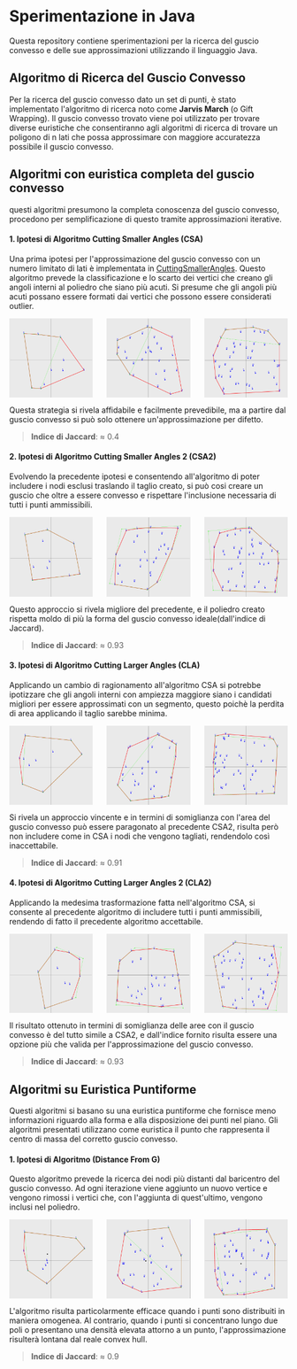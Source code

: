 # Sperimentazione in Java

Questa repository contiene sperimentazioni per la ricerca del guscio convesso e delle sue approssimazioni utilizzando il linguaggio Java.

## Algoritmo di Ricerca del Guscio Convesso

Per la ricerca del guscio convesso dato un set di punti, è stato implementato l'algoritmo di ricerca noto come **Jarvis March** (o Gift Wrapping). Il guscio convesso trovato viene poi utilizzato per trovare diverse euristiche che consentiranno agli algoritmi di ricerca di trovare un poligono di n lati che possa approssimare con maggiore accuratezza possibile il guscio convesso.

## Algoritmi con euristica completa del guscio convesso
questi algoritmi presumono la completa conoscenza del guscio convesso,
procedono per semplificazione di questo tramite approssimazioni iterative.

#### 1. Ipotesi di Algoritmo Cutting Smaller Angles (CSA)

Una prima ipotesi per l'approssimazione del guscio convesso con un numero limitato di lati è implementata in [CuttingSmallerAngles](../../../tesi2/ConvexHull/src/heuristics/CuttingSmallerAngles.java). Questo algoritmo prevede la classificazione e lo scarto dei vertici che creano gli angoli interni al poliedro che siano più acuti. Si presume che gli angoli più acuti possano essere formati dai vertici che possono essere considerati outlier.

<div style="display: flex; justify-content: space-between;">
    <img src="resources/CuttingSmallerAngles/10-5.png" alt="Image 1" width="30%">
    <img src="resources/CuttingSmallerAngles/30-5.png" alt="Image 2" width="30%">
    <img src="resources/CuttingSmallerAngles/50-5.png" alt="Image 3" width="30%">
</div>

Questa strategia si rivela affidabile e facilmente prevedibile, ma a partire dal guscio convesso si può solo ottenere un'approssimazione per difetto.

> **Indice di Jaccard**: ≈ 0.4

#### 2. Ipotesi di Algoritmo Cutting Smaller Angles 2 (CSA2)

Evolvendo la precedente ipotesi e consentendo all'algoritmo di poter includere i nodi esclusi traslando il taglio creato, si può cosi creare un guscio che oltre a essere convesso e rispettare l'inclusione necessaria di tutti i punti ammissibili.

<div style="display: flex; justify-content: space-between;">
    <img src="resources/CuttingSmallerAngles2/10-5.png" alt="Image 1" width="30%">
    <img src="resources/CuttingSmallerAngles2/30-5.png" alt="Image 2" width="30%">
    <img src="resources/CuttingSmallerAngles2/50-5.png" alt="Image 3" width="30%">
</div>

Questo approccio si rivela migliore del precedente, e il poliedro creato rispetta moldo di più la forma del guscio convesso ideale(dall'indice di Jaccard).

> **Indice di Jaccard**: ≈ 0.93

#### 3. Ipotesi di Algoritmo Cutting Larger Angles (CLA)

Applicando un cambio di ragionamento all'algoritmo CSA si potrebbe ipotizzare che gli angoli interni con ampiezza maggiore siano i candidati migliori per essere approssimati con un segmento, questo poichè la perdita di area applicando il taglio sarebbe minima.

<div style="display: flex; justify-content: space-between;">
    <img src="resources/CuttingLargerAngles/10-5.png" alt="Image 1" width="30%">
    <img src="resources/CuttingLargerAngles/30-5.png" alt="Image 2" width="30%">
    <img src="resources/CuttingLargerAngles/50-5.png" alt="Image 3" width="30%">
</div>

Si rivela un approccio vincente e in termini di somiglianza con l'area del guscio convesso può essere paragonato al precedente CSA2, risulta però non includere come in CSA i nodi che vengono tagliati, rendendolo così inaccettabile.

> **Indice di Jaccard**: ≈ 0.91

#### 4. Ipotesi di Algoritmo Cutting Larger Angles 2 (CLA2)

Applicando la medesima trasformazione fatta nell'algoritmo CSA, si consente al precedente algoritmo di includere tutti i punti ammissibili, rendendo di fatto il precedente algoritmo accettabile.

<div style="display: flex; justify-content: space-between;">
    <img src="resources/CuttingLargerAngles2/10-5.png" alt="Image 1" width="30%">
    <img src="resources/CuttingLargerAngles2/30-5.png" alt="Image 2" width="30%">
    <img src="resources/CuttingLargerAngles2/50-5.png" alt="Image 3" width="30%">
</div>

Il risultato ottenuto in termini di somiglianza delle aree con il guscio convesso è del tutto simile a CSA2,
e dall'indice fornito risulta essere una opzione più che valida per l'approssimazione del guscio convesso.

> **Indice di Jaccard**: ≈ 0.93

## Algoritmi su Euristica Puntiforme

Questi algoritmi si basano su una euristica puntiforme che fornisce meno informazioni riguardo alla forma e alla disposizione dei punti nel piano. Gli algoritmi presentati utilizzano come euristica il punto che rappresenta il centro di massa del corretto guscio convesso.

#### 1. Ipotesi di Algoritmo (Distance From G)

Questo algoritmo prevede la ricerca dei nodi più distanti dal baricentro del guscio convesso. Ad ogni iterazione viene aggiunto un nuovo vertice e vengono rimossi i vertici che, con l'aggiunta di quest'ultimo, vengono inclusi nel poliedro.

<div style="display: flex; justify-content: space-between;">
    <img src="resources/DistanceFromG/10-5.png" alt="Image 1" width="30%">
    <img src="resources/DistanceFromG/30-5.png" alt="Image 2" width="30%">
    <img src="resources/DistanceFromG/50-5.png" alt="Image 3" width="30%">
</div>

L'algoritmo risulta particolarmente efficace quando i punti sono distribuiti in maniera omogenea. Al contrario, quando i punti si concentrano lungo due poli o presentano una densità elevata attorno a un punto, l'approssimazione risulterà lontana dal reale convex hull.

> **Indice di Jaccard**: ≈ 0.9
